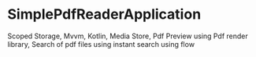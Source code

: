 # SimplePdfReaderApplication
Scoped Storage, Mvvm, Kotlin, Media Store, Pdf Preview using Pdf render library, Search of pdf files using instant search using flow

